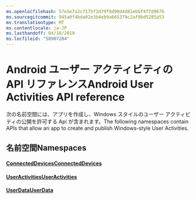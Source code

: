 ```yaml
---
ms.openlocfilehash: 57e5e7a2c7175f2d79f8d90d4d81ebbf4f7d9676
ms.sourcegitcommit: 945a0f4bda02e3b4eb9a665379c2af9bd5285a53
ms.translationtype: MT
ms.contentlocale: ja-JP
ms.lasthandoff: 04/18/2019
ms.locfileid: "58907284"
---
```

# <a name="android-user-activities-api-reference"></a><span data-ttu-id="3df83-101">Android ユーザー アクティビティの API リファレンス</span><span class="sxs-lookup"><span data-stu-id="3df83-101">Android User Activities API reference</span></span>

<span data-ttu-id="3df83-102">次の名前空間には、アプリを作成し、Windows スタイルのユーザー アクティビティの公開を許可する Api が含まれます。</span><span class="sxs-lookup"><span data-stu-id="3df83-102">The following namespaces contain APIs that allow an app to create and publish Windows-style User Activities.</span></span>

## <a name="namespaces"></a><span data-ttu-id="3df83-103">名前空間</span><span class="sxs-lookup"><span data-stu-id="3df83-103">Namespaces</span></span>

#### <a name="connecteddeviceshttpsdocsmicrosoftcomjavaapicommicrosoftconnecteddevices"></a>[<span data-ttu-id="3df83-104">ConnectedDevices</span><span class="sxs-lookup"><span data-stu-id="3df83-104">ConnectedDevices</span></span>](https://docs.microsoft.com/java/api/com.microsoft.connecteddevices)
#### <a name="useractivitieshttpsdocsmicrosoftcomjavaapicommicrosoftconnecteddevicesuserdatauseractivities"></a>[<span data-ttu-id="3df83-105">UserActivities</span><span class="sxs-lookup"><span data-stu-id="3df83-105">UserActivities</span></span>](https://docs.microsoft.com/java/api/com.microsoft.connecteddevices.userdata.useractivities)
#### <a name="userdatahttpsdocsmicrosoftcomjavaapicommicrosoftconnecteddevicesuserdata"></a>[<span data-ttu-id="3df83-106">UserData</span><span class="sxs-lookup"><span data-stu-id="3df83-106">UserData</span></span>](https://docs.microsoft.com/java/api/com.microsoft.connecteddevices.userdata)